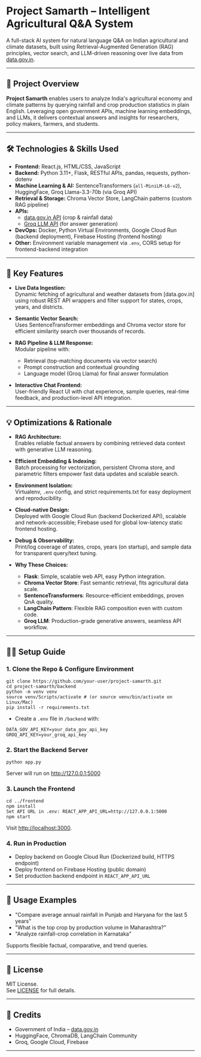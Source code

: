 # Project Samarth – Intelligent Agricultural Q&A System

A full-stack AI system for natural language Q&A on Indian agricultural and climate datasets, built using Retrieval-Augmented Generation (RAG) principles, vector search, and LLM-driven reasoning over live data from [data.gov.in](https://data.gov.in/).

---

## 🚀 Project Overview

**Project Samarth** enables users to analyze India's agricultural economy and climate patterns by querying rainfall and crop production statistics in plain English. Leveraging open government APIs, machine learning embeddings, and LLMs, it delivers contextual answers and insights for researchers, policy makers, farmers, and students.

---

## 🛠 Technologies & Skills Used

- **Frontend:** React.js, HTML/CSS, JavaScript
- **Backend:** Python 3.11+, Flask, RESTful APIs, pandas, requests, python-dotenv
- **Machine Learning & AI:** SentenceTransformers (`all-MiniLM-L6-v2`), HuggingFace, Groq Llama-3.3-70b (via Groq API)
- **Retrieval & Storage:** Chroma Vector Store, LangChain patterns (custom RAG pipeline)
- **APIs:**  
  - [data.gov.in API](https://data.gov.in/) (crop & rainfall data)
  - [Groq LLM API](https://groq.com/) (for answer generation)
- **DevOps:** Docker, Python Virtual Environments, Google Cloud Run (backend deployment), Firebase Hosting (frontend hosting)
- **Other:** Environment variable management via `.env`, CORS setup for frontend-backend integration

---

## 🎯 Key Features

- **Live Data Ingestion:**  
  Dynamic fetching of agricultural and weather datasets from [data.gov.in] using robust REST API wrappers and filter support for states, crops, years, and districts.

- **Semantic Vector Search:**  
  Uses SentenceTransformer embeddings and Chroma vector store for efficient similarity search over thousands of records.

- **RAG Pipeline & LLM Response:**  
  Modular pipeline with:  
  - Retrieval (top-matching documents via vector search)  
  - Prompt construction and contextual grounding  
  - Language model (Groq Llama) for final answer formulation

- **Interactive Chat Frontend:**  
  User-friendly React UI with chat experience, sample queries, real-time feedback, and production-level API integration.

---

## 💡 Optimizations & Rationale

- **RAG Architecture:**  
  Enables reliable factual answers by combining retrieved data context with generative LLM reasoning.

- **Efficient Embedding & Indexing:**  
  Batch processing for vectorization, persistent Chroma store, and parametric filters empower fast data updates and scalable search.

- **Environment Isolation:**  
  Virtualenv, `.env` config, and strict requirements.txt for easy deployment and reproducibility.

- **Cloud-native Design:**  
  Deployed with Google Cloud Run (backend Dockerized API), scalable and network-accessible; Firebase used for global low-latency static frontend hosting.

- **Debug & Observability:**  
  Print/log coverage of states, crops, years (on startup), and sample data for transparent query/text tuning.

- **Why These Choices:**  
  - **Flask**: Simple, scalable web API, easy Python integration.  
  - **Chroma Vector Store**: Fast semantic retrieval, fits agricultural data scale.  
  - **SentenceTransformers**: Resource-efficient embeddings, proven QnA quality.  
  - **LangChain Pattern**: Flexible RAG composition even with custom code.  
  - **Groq LLM**: Production-grade generative answers, seamless API workflow.

---

## 🧑‍💻 Setup Guide

### 1. Clone the Repo & Configure Environment

```
git clone https://github.com/your-user/project-samarth.git
cd project-samarth/backend
python -m venv venv
source venv/Scripts/activate # (or source venv/bin/activate on Linux/Mac)
pip install -r requirements.txt
```
- Create a `.env` file in `/backend` with:
```
DATA_GOV_API_KEY=your_data_gov_api_key
GROQ_API_KEY=your_groq_api_key
```
### 2. Start the Backend Server
```
python app.py
```
Server will run on http://127.0.0.1:5000


### 3. Launch the Frontend
```
cd ../frontend
npm install
Set API URL in .env: REACT_APP_API_URL=http://127.0.0.1:5000
npm start
```
Visit [http://localhost:3000](http://localhost:3000).

### 4. Run in Production

- Deploy backend on Google Cloud Run (Dockerized build, HTTPS endpoint)
- Deploy frontend on Firebase Hosting (public domain)
- Set production backend endpoint in `REACT_APP_API_URL`

---

## 🔎 Usage Examples

- "Compare average annual rainfall in Punjab and Haryana for the last 5 years"
- "What is the top crop by production volume in Maharashtra?"
- "Analyze rainfall-crop correlation in Karnataka"

Supports flexible factual, comparative, and trend queries.

---

## 🔏 License

MIT License.  
See [LICENSE](LICENSE) for full details.

---

## 🙏 Credits

- Government of India – [data.gov.in](https://data.gov.in/)
- HuggingFace, ChromaDB, LangChain Community
- Groq, Google Cloud, Firebase

---


